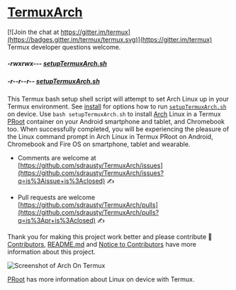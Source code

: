 # [TermuxArch](https://github.com/sdrausty/TermuxArch)
[![Join the chat at https://gitter.im/termux](https://badges.gitter.im/termux/termux.svg)](https://gitter.im/termux)  Termux developer questions welcome.   

##### -rwxrwx--- [setupTermuxArch.sh](https://sdrausty.github.io/TermuxArch/setupTermuxArch.sh) 
##### -r--r--r-- [setupTermuxArch.sh](https://raw.githubusercontent.com/sdrausty/TermuxArch/master/scripts/files/stable/setupTermuxArch.sh)

This Termux bash setup shell script will attempt to set Arch Linux up in your Termux environment.  See [install](docs/install) for options how to run [`setupTermuxArch.sh`](https://github.com/sdrausty/TermuxArch/blob/master/scripts/files/stable/setupTermuxArch.sh) on device.  Use `bash setupTermuxArch.sh` to install [Arch](https://wiki.archlinux.org/) Linux in a Termux [PRoot](docs/PRoot) container on your Android smartphone and tablet, and Chromebook too.  When successfully completed, you will be experiencing the pleasure of the Linux command prompt in Arch Linux in Termux PRoot on Android, Chromebook and Fire OS on smartphone, tablet and wearable.

* Comments are welcome at [https://github.com/sdrausty/TermuxArch/issues](https://github.com/sdrausty/TermuxArch/issues?q=is%3Aissue+is%3Aclosed) ✍ 

* Pull requests are welcome [https://github.com/sdrausty/TermuxArch/pulls](https://github.com/sdrausty/TermuxArch/pulls?q=is%3Apr+is%3Aclosed) ✍ 

Thank you for making this project work better and please contribute 🔆  [Contributors](CONTRIBUTORS), [README.md](https://raw.githubusercontent.com/sdrausty/TermuxArch/master/README.md) and [Notice to Contributors](NOTICE) have more information about this project.

![Screenshot of Arch On Termux](docs/imgs/IMG_20171019_190414.jpg)

[PRoot](docs/PRoot) has more information about Linux on device with Termux.
